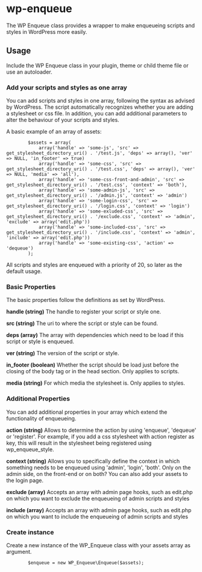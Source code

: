 # wp-enqueue
The WP Enqueue class provides a wrapper to make enqueueing scripts and styles in WordPress more easily.

## Usage
Include the WP Enqueue class in your plugin, theme or child theme file or use an autoloader. 

### Add your scripts and styles as one array
You can add scripts and styles in one array, following the syntax as advised by WordPress. The script automatically recognizes whether you are adding a stylesheet or css file. In addition, you can add additional parameters to alter the behaviour of your scripts and styles.

A basic example of an array of assets:

            $assets = array(
                array('handle' => 'some-js', 'src' => get_stylesheet_directory_uri() . '/test.js', 'deps' => array(), 'ver' => NULL, 'in_footer' => true)
                array('handle' => 'some-css', 'src' => get_stylesheet_directory_uri() . '/test.css', 'deps' => array(), 'ver' => NULL, 'media' => 'all'),                
                array('handle' => 'some-css-front-and-admin', 'src' => get_stylesheet_directory_uri() . '/test.css', 'context' => 'both'),                
                array('handle' => 'some-admin-js', 'src' => get_stylesheet_directory_uri() . '/admin.js', 'context' => 'admin')
                array('handle' => 'some-login-css', 'src' => get_stylesheet_directory_uri() . '/login.css', 'context' => 'login')
                array('handle' => 'some-exluded-css', 'src' => get_stylesheet_directory_uri() . '/exclude.css', 'context' => 'admin', 'exclude' => array('edit.php'))
                array('handle' => 'some-included-css', 'src' => get_stylesheet_directory_uri() . '/include.css', 'context' => 'admin', 'include' => array('edit.php'))
                array('handle' => 'some-existing-css', 'action' => 'dequeue')
            );
            
All scripts and styles are enqueued with a priority of 20, so later as the default usage.

### Basic Properties
The basic properties follow the definitions as set by WordPress.

**handle (string)**
The handle to register your script or style one.

**src (string)**
The uri to where the script or style can be found.

**deps (array)**
The array with dependencies which need to be load if this script or style is enqueued.

**ver (string)**
The version of the script or style.

**in_footer (boolean)**
Whether the script should be load just before the closing of the body tag or in the head section. Only applies to scripts.

**media (string)**
For which media the stylesheet is. Only applies to styles.

### Additional Properties
You can add additional properties in your array which extend the functionality of enqueueing.

**action (string)**
Allows to determine the action by using 'enqueue', 'dequeue' or 'register'. For example, if you add a css stylesheet with action register as key, this will result in the stylesheet being registered using wp_enqueue_style.

**context (string)**
Allows you to specifically define the context in which something needs to be enqueued using 'admin', 'login', 'both'. Only on the admin side, on the front-end or on both?  You can also add your assets to the login page.

**exclude (array)**
Accepts an array with admin page hooks, such as edit.php on which you want to exclude the enqueueing of admin scripts and styles

**include (array)**
Accepts an array with admin page hooks, such as edit.php on which you want to include the enqueueing of admin scripts and styles

### Create instance
Create a new instance of the WP_Enqueue class with your assets array as argument.

            $enqueue = new WP_Enqueue\Enqueue($assets);
